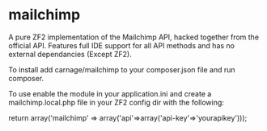mailchimp
=========

A pure ZF2 implementation of the Mailchimp API, hacked together from the official API. Features full IDE support for all API methods and has no external dependancies (Except ZF2).

To install add carnage/mailchimp to your composer.json file and run composer.

To use enable the module in your application.ini and create a mailchimp.local.php file in your ZF2 config dir with the following:


return array('mailchimp' => array('api'=>array('api-key'=>'yourapikey')));


